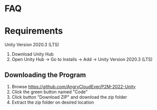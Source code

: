 # FAQ

# Requirements
Unity Version 2020.3 (LTS)

1. Download Unity Hub
2. Open Unity Hub -> Go to Installs -> Add -> Unity Version 2020.3 (LTS)

## Downloading the Program
1. Browse https://github.com/AngryCloudEver/P2M-2022-Unity
2. Click the green button named "Code"
3. Click button "Download ZIP" and download the zip folder
4. Extract the zip folder on desired location
